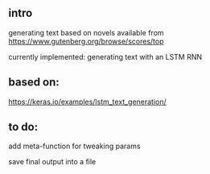 ## intro
generating text based on novels available from https://www.gutenberg.org/browse/scores/top


currently implemented: generating text with an LSTM RNN
## based on:
https://keras.io/examples/lstm_text_generation/
## to do:
add meta-function for tweaking params


save final output into a file
